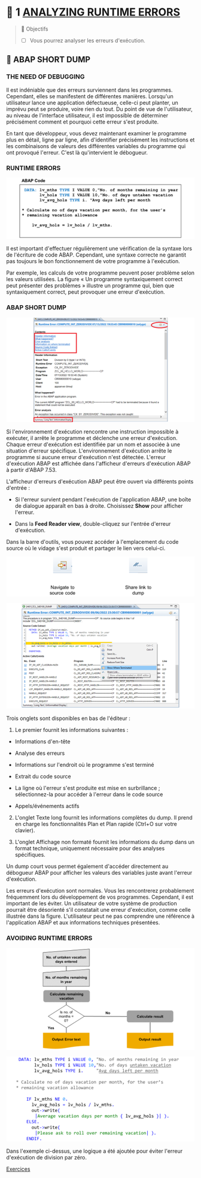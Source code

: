 # 🌸 1 [ANALYZING RUNTIME ERRORS](https://learning.sap.com/learning-journeys/learn-the-basics-of-abap-programming-on-sap-btp/analyzing-runtime-errors)

> 🌺 Objectifs
>
> - [ ] Vous pourrez analyser les erreurs d'exécution.

## 🌸 ABAP SHORT DUMP

### THE NEED OF DEBUGGING

Il est indéniable que des erreurs surviennent dans les programmes. Cependant, elles se manifestent de différentes manières. Lorsqu'un utilisateur lance une application défectueuse, celle-ci peut planter, un imprévu peut se produire, voire rien du tout. Du point de vue de l'utilisateur, au niveau de l'interface utilisateur, il est impossible de déterminer précisément comment et pourquoi cette erreur s'est produite.

En tant que développeur, vous devez maintenant examiner le programme plus en détail, ligne par ligne, afin d'identifier précisément les instructions et les combinaisons de valeurs des différentes variables du programme qui ont provoqué l'erreur. C'est là qu'intervient le débogueur.

### RUNTIME ERRORS

![](./assets/Syn_Corr_Programs_Probs_img.png)

Il est important d'effectuer régulièrement une vérification de la syntaxe lors de l'écriture de code ABAP. Cependant, une syntaxe correcte ne garantit pas toujours le bon fonctionnement de votre programme à l'exécution.

Par exemple, les calculs de votre programme peuvent poser problème selon les valeurs utilisées. La figure « Un programme syntaxiquement correct peut présenter des problèmes » illustre un programme qui, bien que syntaxiquement correct, peut provoquer une erreur d'exécution.

### ABAP SHORT DUMP

![](./assets/ABAP_Runtime_Error_img.png)

Si l'environnement d'exécution rencontre une instruction impossible à exécuter, il arrête le programme et déclenche une erreur d'exécution. Chaque erreur d'exécution est identifiée par un nom et associée à une situation d'erreur spécifique. L'environnement d'exécution arrête le programme si aucune erreur d'exécution n'est détectée. L'erreur d'exécution ABAP est affichée dans l'afficheur d'erreurs d'exécution ABAP à partir d'ABAP 7.53.

L'afficheur d'erreurs d'exécution ABAP peut être ouvert via différents points d'entrée :

- Si l'erreur survient pendant l'exécution de l'application ABAP, une boîte de dialogue apparaît en bas à droite. Choisissez **Show** pour afficher l'erreur.

- Dans la **Feed Reader view**, double-cliquez sur l'entrée d'erreur d'exécution.

Dans la barre d'outils, vous pouvez accéder à l'emplacement du code source où le vidage s'est produit et partager le lien vers celui-ci.

![](./assets/S4D100_Icons_img.png)

![](./assets/Navigate_to_Source_Code.png)

Trois onglets sont disponibles en bas de l'éditeur :

1. Le premier fournit les informations suivantes :

- Informations d'en-tête

- Analyse des erreurs

- Informations sur l'endroit où le programme s'est terminé

- Extrait du code source

- La ligne où l'erreur s'est produite est mise en surbrillance ; sélectionnez-la pour accéder à l'erreur dans le code source

- Appels/événements actifs

2. L'onglet Texte long fournit les informations complètes du dump. Il prend en charge les fonctionnalités Plan et Plan rapide (Ctrl+O sur votre clavier).

3. L'onglet Affichage non formaté fournit les informations du dump dans un format technique, uniquement nécessaire pour des analyses spécifiques.

Un dump court vous permet également d'accéder directement au débogueur ABAP pour afficher les valeurs des variables juste avant l'erreur d'exécution.

Les erreurs d'exécution sont normales. Vous les rencontrerez probablement fréquemment lors du développement de vos programmes. Cependant, il est important de les éviter. Un utilisateur de votre système de production pourrait être désorienté s'il constatait une erreur d'exécution, comme celle illustrée dans la figure. L'utilisateur peut ne pas comprendre une référence à l'application ABAP et aux informations techniques présentées.

### AVOIDING RUNTIME ERRORS

![](./assets/S4D100_Prev_Runtime_Error_scr.png)

![](./assets/Cond_%20Logic_Avoid_Runtime_Error.png)

Dans l'exemple ci-dessus, une logique a été ajoutée pour éviter l'erreur d'exécution de division par zéro.

[Exercices](./assets/hands_on.pdf)
